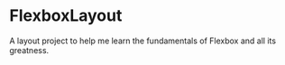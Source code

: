 # FlexboxLayout
A layout project to help me learn the fundamentals of Flexbox and all its greatness.
